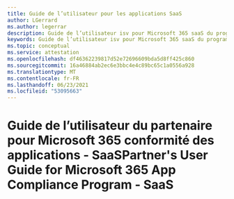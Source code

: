 ```yaml
---
title: Guide de l’utilisateur pour les applications SaaS
author: LGerrard
ms.author: legerrar
description: Guide de l’utilisateur isv pour Microsoft 365 saaS du programme de conformité des applications
keywords: Guide de l’utilisateur isv pour Microsoft 365 saaS du programme de conformité des applications
ms.topic: conceptual
ms.service: attestation
ms.openlocfilehash: df46362239817d52e72696609bda5d8ff425c860
ms.sourcegitcommit: 16a46884ab2ec6e3bbc4e4c89bc65c1a0556a928
ms.translationtype: MT
ms.contentlocale: fr-FR
ms.lasthandoff: 06/23/2021
ms.locfileid: "53095663"
---
```

# <a name="partners-user-guide-for-microsoft-365-app-compliance-program---saas"></a><span data-ttu-id="f765f-104">Guide de l’utilisateur du partenaire pour Microsoft 365 conformité des applications - SaaS</span><span class="sxs-lookup"><span data-stu-id="f765f-104">Partner's User Guide for Microsoft 365 App Compliance Program - SaaS</span></span>
